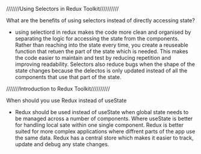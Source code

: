 ///////Using Selectors in Redux Toolkit//////////

What are the benefits of using selectors instead of directly accessing state?
- using selectiord in redux makes the code more clean and organised by separating the logic for accessing the state from the components. Rather than reaching into the state every time, you create a reuseable function that retuen the part of the state which is needed. This makes the code easier to maintain and test by reducing repetition and improving readability. Selectors also reduce bugs when the shape of the state changes because the delectos is only updated instead of all the components that use that part of the state.



///////Introduction to Redux Toolkit//////////

When should you use Redux instead of useState
- Redux should be used instead of useState when global state needs to be managed across a number of components. Where useState is better for handling local sate within one single component. Redux is better suited for more complex applications where diffrent parts of the app use the same data. Redux has a central store which makes it easier to track, update and debug any state changes.
